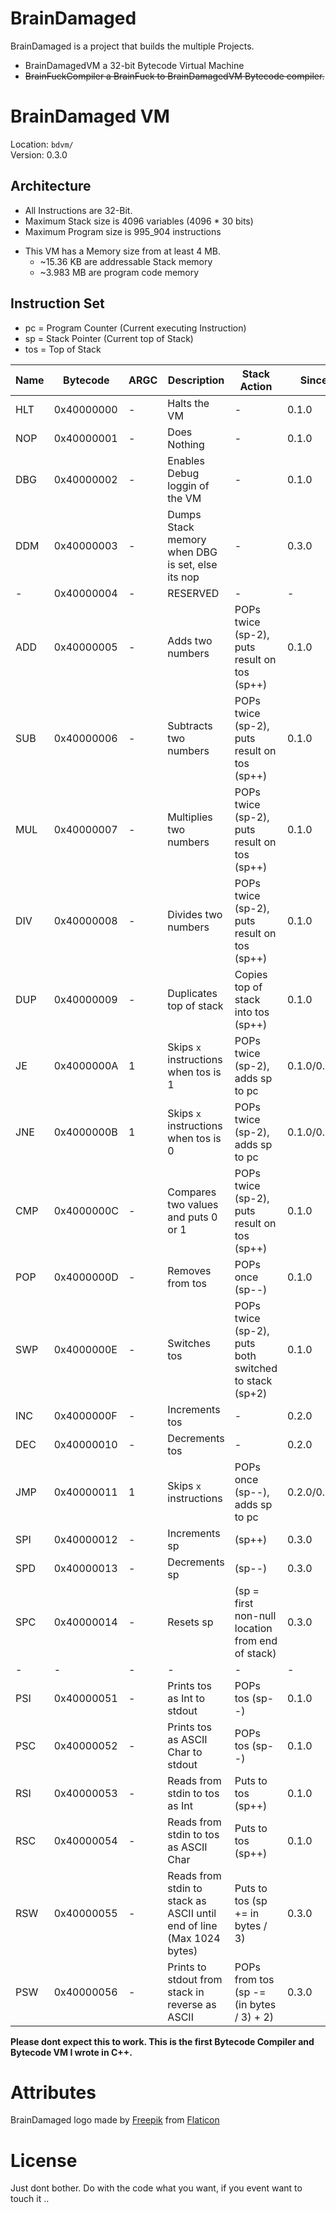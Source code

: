# BrainDamaged

BrainDamaged is a project that builds the multiple Projects.

* BrainDamagedVM a 32-bit Bytecode Virtual Machine
* ~~BrainFuckCompiler a BrainFuck to BrainDamagedVM Bytecode compiler.~~

# BrainDamaged VM

Location: `bdvm/`  
Version: 0.3.0

## Architecture

* All Instructions are 32-Bit.
* Maximum Stack size is 4096 variables (4096 * 30 bits)
* Maximum Program size is 995_904 instructions

+ This VM has a Memory size from at least 4 MB.
  * ~15.36 KB are addressable Stack memory
  * ~3.983 MB are program code memory

## Instruction Set

* pc = Program Counter (Current executing Instruction)
* sp = Stack Pointer (Current top of Stack)
* tos = Top of Stack

| Name | Bytecode | ARGC | Description | Stack Action | Since |
|------|-----------|----------------|-------------|--------------|-------|
| HLT | 0x40000000 | - | Halts the VM | - | 0.1.0 |
| NOP | 0x40000001 | - | Does Nothing | - | 0.1.0 |
| DBG | 0x40000002 | - | Enables Debug loggin of the VM | - | 0.1.0 |
| DDM | 0x40000003 | - | Dumps Stack memory when DBG is set, else its nop | - | 0.3.0 |
|  -  | 0x40000004 | - | RESERVED | - | - |
| ADD | 0x40000005 | - | Adds two numbers | POPs twice (sp-2), puts result on tos (sp++) | 0.1.0 |
| SUB | 0x40000006 | - | Subtracts two numbers | POPs twice (sp-2), puts result on tos (sp++) | 0.1.0 |
| MUL | 0x40000007 | - | Multiplies two numbers | POPs twice (sp-2), puts result on tos (sp++) | 0.1.0 |
| DIV | 0x40000008 | - | Divides two numbers | POPs twice (sp-2), puts result on tos (sp++) | 0.1.0 |
| DUP | 0x40000009 | - | Duplicates top of stack | Copies top of stack into tos (sp++) | 0.1.0 |
| JE  | 0x4000000A | 1 | Skips `x` instructions when tos is 1 | POPs twice (sp-2), adds sp to pc | 0.1.0/0.3.0 |
| JNE | 0x4000000B | 1 | Skips `x` instructions when tos is 0 | POPs twice (sp-2), adds sp to pc | 0.1.0/0.3.0 |
| CMP | 0x4000000C | - | Compares two values and puts 0 or 1 | POPs twice (sp-2), puts result on tos (sp++) | 0.1.0 |
| POP | 0x4000000D | - | Removes from tos | POPs once (sp--) | 0.1.0 |
| SWP | 0x4000000E | - | Switches tos | POPs twice (sp-2), puts both switched to stack (sp+2) | 0.1.0 |
| INC | 0x4000000F | - | Increments tos | - | 0.2.0 |
| DEC | 0x40000010 | - | Decrements tos | - | 0.2.0 |
| JMP | 0x40000011 | 1 | Skips `x` instructions | POPs once (sp--), adds sp to pc | 0.2.0/0.3.0 |
| SPI | 0x40000012 | - | Increments sp | (sp++) | 0.3.0 |
| SPD | 0x40000013 | - | Decrements sp | (sp--) | 0.3.0 |
| SPC | 0x40000014 | - | Resets sp | (sp = first non-null location from end of stack) | 0.3.0 |
| - | - | - | - | - | - |
| PSI | 0x40000051 | - | Prints tos as Int to stdout | POPs tos (sp--) | 0.1.0 |
| PSC | 0x40000052 | - | Prints tos as ASCII Char to stdout | POPs tos (sp--) | 0.1.0 |
| RSI | 0x40000053 | - | Reads from stdin to tos as Int | Puts to tos (sp++) | 0.1.0 |
| RSC | 0x40000054 | - | Reads from stdin to tos as ASCII Char | Puts to tos (sp++) | 0.1.0 |
| RSW | 0x40000055 | - | Reads from stdin to stack as ASCII until end of line (Max 1024 bytes) | Puts to tos (sp += in bytes / 3) | 0.3.0 |
| PSW | 0x40000056 | - | Prints to stdout from stack in reverse as ASCII | POPs from tos (sp -= (in bytes / 3) + 2) | 0.3.0 |
**Please dont expect this to work. This is the first Bytecode Compiler and Bytecode VM I wrote in C++.**

# Attributes

BrainDamaged logo made by [Freepik](https://www.flaticon.com/authors/freepik) from [Flaticon](https://www.flaticon.com/)

# License

Just dont bother. Do with the code what you want, if you event want to touch it ..